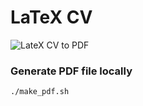 # LaTeX CV

![LateX CV to PDF](https://github.com/thomas-chauvet/cv_latex/workflows/LateX%20CV%20to%20PDF/badge.svg?branch=master)

### Generate PDF file locally

```bash
./make_pdf.sh
```
